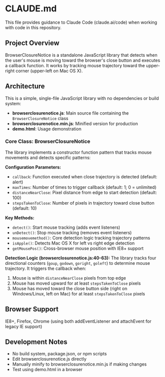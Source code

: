 # CLAUDE.md

This file provides guidance to Claude Code (claude.ai/code) when working with code in this repository.

## Project Overview

BrowserClosureNotice is a standalone JavaScript library that detects when the user's mouse is moving toward the browser's close button and executes a callback function. It works by tracking mouse trajectory toward the upper-right corner (upper-left on Mac OS X).

## Architecture

This is a simple, single-file JavaScript library with no dependencies or build system:

- **browserclosurenotice.js**: Main source file containing the `BrowserClosureNotice` class
- **browserclosurenotice.min.js**: Minified version for production
- **demo.html**: Usage demonstration

### Core Class: BrowserClosureNotice

The library implements a constructor function pattern that tracks mouse movements and detects specific patterns:

**Configuration Parameters:**
- `callback`: Function executed when close trajectory is detected (default: alert)
- `maxTimes`: Number of times to trigger callback (default: 1; 0 = unlimited)
- `distanceNearClose`: Pixel distance from edge to start detection (default: 100)
- `stepsTakenToClose`: Number of pixels in trajectory toward close button (default: 10)

**Key Methods:**
- `detect()`: Start mouse tracking (adds event listeners)
- `unDetect()`: Stop mouse tracking (removes event listeners)
- `mousemovemethod()`: Core detection logic tracking trajectory patterns
- `isApple()`: Detects Mac OS X for left vs right edge detection
- `getMousePos()`: Cross-browser mouse position with IE8+ support

**Detection Logic (browserclosurenotice.js:40-63):**
The library tracks four directional counters (`goup`, `godown`, `goright`, `goleft`) to determine mouse trajectory. It triggers the callback when:
1. Mouse is within `distanceNearClose` pixels from top edge
2. Mouse has moved upward for at least `stepsTakenToClose` pixels
3. Mouse has moved toward the close button side (right on Windows/Linux, left on Mac) for at least `stepsTakenToClose` pixels

## Browser Support

IE8+, Firefox, Chrome (using both addEventListener and attachEvent for legacy IE support)

## Development Notes

- No build system, package.json, or npm scripts
- Edit browserclosurenotice.js directly
- Manually minify to browserclosurenotice.min.js if making changes
- Test using demo.html in a browser

